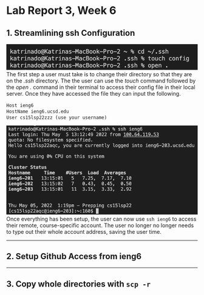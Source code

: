 # Lab Report 3, Week 6

## 1. Streamlining ssh Configuration

![Image](/labpics3/labreport3(1).png)
The first step a user must take is to change their directory so that they are on the *.ssh* directory. The the user can use the *touch* command followed by the *open .* command in their terminal to access their config file in their local server. Once they have accessed the file they can input the following.
```
Host ieng6
HostName ieng6.ucsd.edu
User cs15lsp22zzz (use your username)
```

![Image](/labpics3/labreport3(2).png)
Once everything has been setup, the user can now use `ssh ieng6` to access their remote, course-specific account. The user no longer no longer needs to type out their whole account address, saving the user time.



---

## 2. Setup Github Access from ieng6

---

## 3. Copy whole directories with `scp -r`

